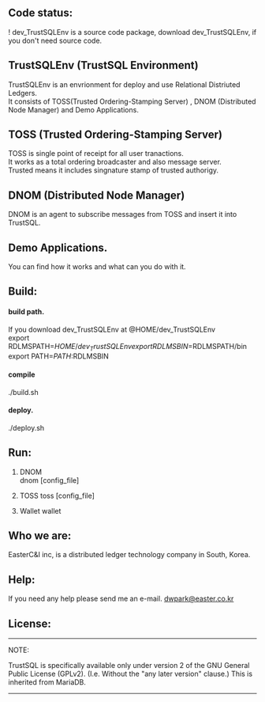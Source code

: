
Code status:
------------

! dev_TrustSQLEnv is a source code package, download dev_TrustSQLEnv, if you don't need source code.  

## TrustSQLEnv (TrustSQL Environment)

TrustSQLEnv is an envrionment for deploy and use Relational Distriuted Ledgers.  
It consists of TOSS(Trusted Ordering-Stamping Server) , DNOM (Distributed Node Manager) and Demo Applications.  

## TOSS (Trusted Ordering-Stamping Server) 
TOSS is single point of receipt for all user tranactions.  
It works as a total ordering broadcaster and also message server.  
Trusted means it includes singnature stamp of trusted authorigy.  

## DNOM (Distributed Node Manager)  
DNOM is an agent to subscribe messages from TOSS and insert it into TrustSQL.  

## Demo Applications.  
You can find how it works and what can you do with it.  


Build:
--------

#### build path.
If you download dev_TrustSQLEnv at @HOME/dev_TrustSQLEnv  
export RDLMSPATH=$HOME/dev_TrustSQLEnv  
export RDLMSBIN=$RDLMSPATH/bin  
export PATH=$PATH:$RDLMSBIN  

#### compile
./build.sh  


#### deploy.
./deploy.sh  


Run:  
--------

1. DNOM  
dnom [config_file]

2. TOSS
toss [config_file]

3. Wallet
wallet


Who we are:
----------
EasterC&I inc, is a distributed ledger technology company in South, Korea.
 

Help:
-----
If you need any help please send me an e-mail.
dwpark@easter.co.kr


License:
--------

***************************************************************************

NOTE: 

TrustSQL is specifically available only under version 2 of the GNU
General Public License (GPLv2). (I.e. Without the "any later version"
clause.) This is inherited from MariaDB.

***************************************************************************
